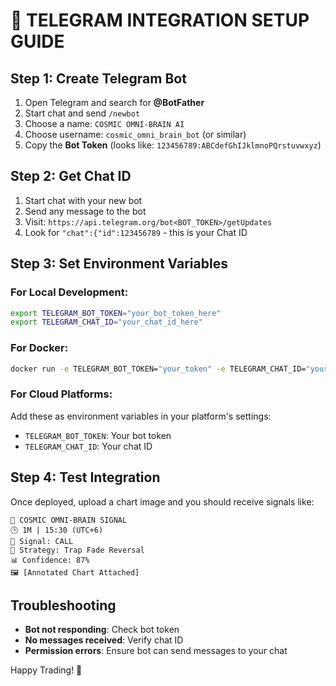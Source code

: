 # 📱 TELEGRAM INTEGRATION SETUP GUIDE

## Step 1: Create Telegram Bot

1. Open Telegram and search for **@BotFather**
2. Start chat and send `/newbot`
3. Choose a name: `COSMIC OMNI-BRAIN AI`
4. Choose username: `cosmic_omni_brain_bot` (or similar)
5. Copy the **Bot Token** (looks like: `123456789:ABCdefGhIJklmnoPQrstuvwxyz`)

## Step 2: Get Chat ID

1. Start chat with your new bot
2. Send any message to the bot
3. Visit: `https://api.telegram.org/bot<BOT_TOKEN>/getUpdates`
4. Look for `"chat":{"id":123456789` - this is your Chat ID

## Step 3: Set Environment Variables

### For Local Development:
```bash
export TELEGRAM_BOT_TOKEN="your_bot_token_here"
export TELEGRAM_CHAT_ID="your_chat_id_here"
```

### For Docker:
```bash
docker run -e TELEGRAM_BOT_TOKEN="your_token" -e TELEGRAM_CHAT_ID="your_id" cosmic-ai
```

### For Cloud Platforms:
Add these as environment variables in your platform's settings:
- `TELEGRAM_BOT_TOKEN`: Your bot token
- `TELEGRAM_CHAT_ID`: Your chat ID

## Step 4: Test Integration

Once deployed, upload a chart image and you should receive signals like:

```
🔮 COSMIC OMNI-BRAIN SIGNAL
🕒 1M | 15:30 (UTC+6)
🎯 Signal: CALL
📖 Strategy: Trap Fade Reversal
📊 Confidence: 87%
🖼️ [Annotated Chart Attached]
```

## Troubleshooting

- **Bot not responding**: Check bot token
- **No messages received**: Verify chat ID
- **Permission errors**: Ensure bot can send messages to your chat

Happy Trading! 🚀
